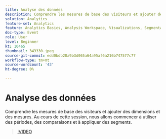 ```yaml
---
title: Analyse des données
description: Comprendre les mesures de base des visiteurs et ajouter des dimensions et des mesures.
solution: Analytics
feature-set: Analytics
feature: Analytics Basics, Analysis Workspace, Visualizations, Segmentation, Metrics
doc-type: Event
role: User
level: Beginner
kt: 10465
thumbnail: 343330.jpeg
source-git-commit: edd0bdb28a9b3d065a64a95af6a216b747577c77
workflow-type: tm+mt
source-wordcount: '43'
ht-degree: 0%

---
```


# Analyse des données

Comprendre les mesures de base des visiteurs et ajouter des dimensions et des mesures. Au cours de cette session, nous allons commencer à utiliser des périodes, des comparaisons et à appliquer des segments.

>[!VIDEO](https://video.tv.adobe.com/v/343330/?quality=12&learn=on)
